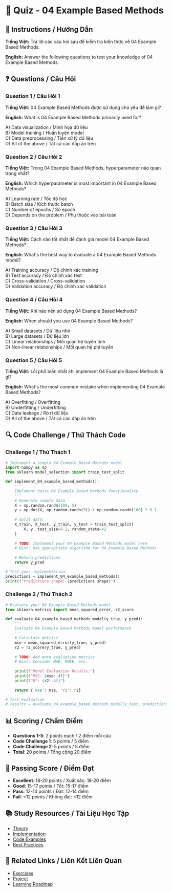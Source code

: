 # 🧠 Quiz - 04 Example Based Methods

## 📝 Instructions / Hướng Dẫn

**Tiếng Việt:** Trả lời các câu hỏi sau để kiểm tra kiến thức về 04 Example Based Methods.

**English:** Answer the following questions to test your knowledge of 04 Example Based Methods.

## ❓ Questions / Câu Hỏi

### Question 1 / Câu Hỏi 1
**Tiếng Việt:** 04 Example Based Methods được sử dụng chủ yếu để làm gì?

**English:** What is 04 Example Based Methods primarily used for?

A) Data visualization / Minh họa dữ liệu  
B) Model training / Huấn luyện model  
C) Data preprocessing / Tiền xử lý dữ liệu  
D) All of the above / Tất cả các đáp án trên

### Question 2 / Câu Hỏi 2
**Tiếng Việt:** Trong 04 Example Based Methods, hyperparameter nào quan trọng nhất?

**English:** Which hyperparameter is most important in 04 Example Based Methods?

A) Learning rate / Tốc độ học  
B) Batch size / Kích thước batch  
C) Number of epochs / Số epoch  
D) Depends on the problem / Phụ thuộc vào bài toán

### Question 3 / Câu Hỏi 3
**Tiếng Việt:** Cách nào tốt nhất để đánh giá model 04 Example Based Methods?

**English:** What's the best way to evaluate a 04 Example Based Methods model?

A) Training accuracy / Độ chính xác training  
B) Test accuracy / Độ chính xác test  
C) Cross-validation / Cross-validation  
D) Validation accuracy / Độ chính xác validation

### Question 4 / Câu Hỏi 4
**Tiếng Việt:** Khi nào nên sử dụng 04 Example Based Methods?

**English:** When should you use 04 Example Based Methods?

A) Small datasets / Dữ liệu nhỏ  
B) Large datasets / Dữ liệu lớn  
C) Linear relationships / Mối quan hệ tuyến tính  
D) Non-linear relationships / Mối quan hệ phi tuyến

### Question 5 / Câu Hỏi 5
**Tiếng Việt:** Lỗi phổ biến nhất khi implement 04 Example Based Methods là gì?

**English:** What's the most common mistake when implementing 04 Example Based Methods?

A) Overfitting / Overfitting  
B) Underfitting / Underfitting  
C) Data leakage / Rò rỉ dữ liệu  
D) All of the above / Tất cả các đáp án trên

## 🔍 Code Challenge / Thử Thách Code

### Challenge 1 / Thử Thách 1
```python
# Implement a simple 04 Example Based Methods model
import numpy as np
from sklearn.model_selection import train_test_split

def implement_04_example_based_methods():
    '''
    Implement basic 04 Example Based Methods functionality
    '''
    # Generate sample data
    X = np.random.randn(100, 5)
    y = np.dot(X, np.random.randn(5)) + np.random.randn(100) * 0.1
    
    # Split data
    X_train, X_test, y_train, y_test = train_test_split(
        X, y, test_size=0.2, random_state=42
    )
    
    # TODO: Implement your 04 Example Based Methods model here
    # Hint: Use appropriate algorithm for 04 Example Based Methods
    
    # Return predictions
    return y_pred

# Test your implementation
predictions = implement_04_example_based_methods()
print(f"Predictions shape: {predictions.shape}")
```

### Challenge 2 / Thử Thách 2
```python
# Evaluate your 04 Example Based Methods model
from sklearn.metrics import mean_squared_error, r2_score

def evaluate_04_example_based_methods_model(y_true, y_pred):
    '''
    Evaluate 04 Example Based Methods model performance
    '''
    # Calculate metrics
    mse = mean_squared_error(y_true, y_pred)
    r2 = r2_score(y_true, y_pred)
    
    # TODO: Add more evaluation metrics
    # Hint: Consider MAE, RMSE, etc.
    
    print(f"Model Evaluation Results:")
    print(f"MSE: {mse:.4f}")
    print(f"R²: {r2:.4f}")
    
    return {'mse': mse, 'r2': r2}

# Test evaluation
# results = evaluate_04_example_based_methods_model(y_test, predictions)
```

## 📊 Scoring / Chấm Điểm

- **Questions 1-5**: 2 points each / 2 điểm mỗi câu
- **Code Challenge 1**: 5 points / 5 điểm
- **Code Challenge 2**: 5 points / 5 điểm
- **Total**: 20 points / Tổng cộng 20 điểm

## 🎯 Passing Score / Điểm Đạt

- **Excellent**: 18-20 points / Xuất sắc: 18-20 điểm
- **Good**: 15-17 points / Tốt: 15-17 điểm  
- **Pass**: 12-14 points / Đạt: 12-14 điểm
- **Fail**: <12 points / Không đạt: <12 điểm

## 📚 Study Resources / Tài Liệu Học Tập

- [Theory](./THEORY_04_example_based_methods.md)
- [Implementation](./IMPLEMENTATION_04_example_based_methods.md)
- [Code Examples](./CODE_EXAMPLES_04_example_based_methods.md)
- [Best Practices](./BEST_PRACTICES_04_example_based_methods.md)

## 🔗 Related Links / Liên Kết Liên Quan

- [Exercises](./EXERCISES_04_example_based_methods.md)
- [Project](./PROJECT_04_example_based_methods.md)
- [Learning Roadmap](./LEARNING_ROADMAP_04_example_based_methods.md)
